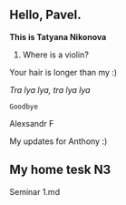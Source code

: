 
## Hello, Pavel.

__This is Tatyana Nikonova__

1) Where is a violin?

Your hair is longer than my :)

*Tra lya lya, tra lya lya*

    Goodbye


Alexsandr F

My updates for Anthony :)


## My home tesk N3

Seminar 1.md

